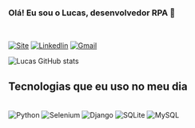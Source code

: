 ### Olá! Eu sou o Lucas, desenvolvedor RPA 👋


</br>



[![Site](https://img.shields.io/badge/website-000000?style=for-the-badge&logo=About.me&logoColor=white)](https://salucas-py.github.io/portfolio/)
[![Linkedlin](https://img.shields.io/badge/LinkedIn-0077B5?style=for-the-badge&logo=linkedin&logoColor=white)](https://www.linkedin.com/in/lucas-s%C3%A1-4063261bb/)
[![Gmail](https://img.shields.io/badge/Gmail-D14836?style=for-the-badge&logo=gmail&logoColor=white)](https://www.linkedin.com/in/lucas-s%C3%A1-4063261bb/)

![Lucas GitHub stats](https://github-readme-stats.vercel.app/api?username=SaLucas-py&show_icons=true&theme=dracula)

## Tecnologias que eu uso no meu dia

<div style="display: inline_block"><br/>
  <img align="center" alt="Python" src="https://img.shields.io/badge/Python-3776AB?style=for-the-badge&logo=python&logoColor=white" />
  <img align="center" alt="Selenium" src= "https://img.shields.io/badge/-selenium-%43B02A?style=for-the-badge&logo=selenium&logoColor=white" />
  <img align="center" alt="Django" src = "https://img.shields.io/badge/django-%23092E20.svg?style=for-the-badge&logo=django&logoColor=white" />
  <img align="center" alt="SQLite" src="https://img.shields.io/badge/SQLite-07405E?style=for-the-badge&logo=sqlite&logoColor=white" />
  <img align="center" alt="MySQL" src="https://img.shields.io/badge/MySQL-005C84?style=for-the-badge&logo=mysql&logoColor=white" />
  
  
  
</div>

